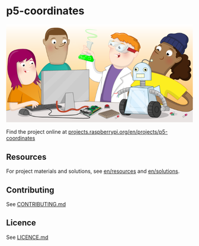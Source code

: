 # p5-coordinates

![p5-coordinates](banner.png)

Find the project online at [projects.raspberrypi.org/en/projects/p5-coordinates](https://projects.raspberrypi.org/en/projects/p5-coordinates)

## Resources
For project materials and solutions, see [en/resources](https://github.com/raspberrypilearning/p5-coordinates/tree/master/en/resources) and [en/solutions](https://github.com/raspberrypilearning/p5-coordinates/tree/master/en/solutions).

## Contributing
See [CONTRIBUTING.md](CONTRIBUTING.md)

## Licence
 See [LICENCE.md](LICENCE.md)